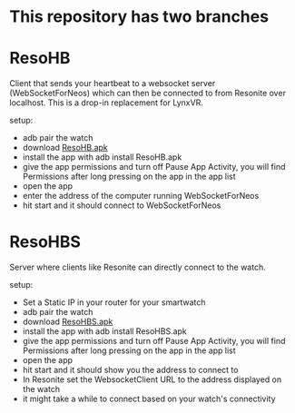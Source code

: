 # This repository has two branches


# ResoHB 
Client that sends your heartbeat to a websocket server (WebSocketForNeos)
which can then be connected to from Resonite over localhost.
This is a drop-in replacement for LynxVR.

setup:
- adb pair the watch
- download [ResoHB.apk](https://github.com/zahndy/ResoHB/releases/download/1.2.0/ResoHB_1.2.0.apk)
- install the app with adb install ResoHB.apk
- give the app permissions and turn off Pause App Activity, you will find Permissions after long pressing on the app in the app list
- open the app
- enter the address of the computer running WebSocketForNeos
- hit start and it should connect to WebSocketForNeos

# ResoHBS 
Server where clients like Resonite can directly connect to the watch.

setup:
- Set a Static IP in your router for your smartwatch
- adb pair the watch
- download [ResoHBS.apk](https://github.com/zahndy/ResoHB/releases/download/1.2.0/ResoHBS_1.2.0.apk)
- install the app with adb install ResoHBS.apk
- give the app permissions and turn off Pause App Activity, you will find Permissions after long pressing on the app in the app list
- open the app 
- hit start and it should show you the address to connect to
- In Resonite set the WebsocketClient URL to the address displayed on the watch
- it might take a while to connect based on your watch's connectivity 
